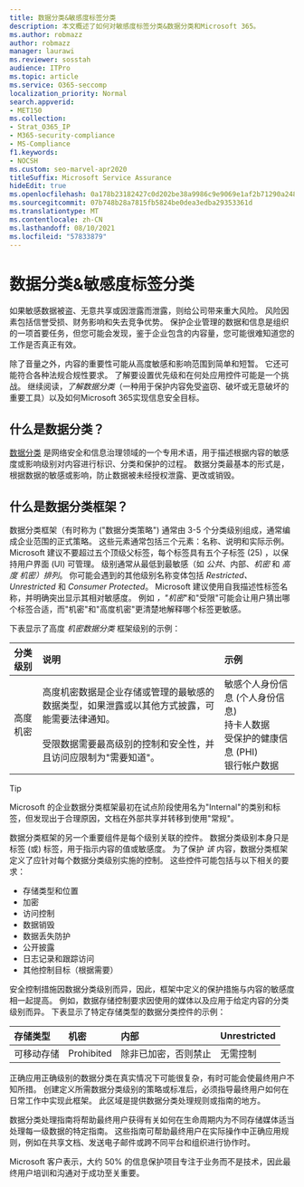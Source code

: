 ```yaml
---
title: 数据分类&敏感度标签分类
description: 本文概述了如何对敏感度标签分类&数据分类和Microsoft 365。
ms.author: robmazz
author: robmazz
manager: laurawi
ms.reviewer: sosstah
audience: ITPro
ms.topic: article
ms.service: O365-seccomp
localization_priority: Normal
search.appverid:
- MET150
ms.collection:
- Strat_O365_IP
- M365-security-compliance
- MS-Compliance
f1.keywords:
- NOCSH
ms.custom: seo-marvel-apr2020
titleSuffix: Microsoft Service Assurance
hideEdit: true
ms.openlocfilehash: 0a178b23182427c0d202be38a9986c9e9069e1af2b71290a248c33aae19e0eaa
ms.sourcegitcommit: 07b748b28a7815fb5824be0dea3edba29353361d
ms.translationtype: MT
ms.contentlocale: zh-CN
ms.lasthandoff: 08/10/2021
ms.locfileid: "57833879"
---
```

# <a name="data-classification--sensitivity-label-taxonomy"></a>数据分类&敏感度标签分类

如果敏感数据被盗、无意共享或因泄露而泄露，则给公司带来重大风险。 风险因素包括信誉受损、财务影响和失去竞争优势。 保护企业管理的数据和信息是组织的一项首要任务，但您可能会发现，鉴于企业包含的内容量，您可能很难知道您的工作是否真正有效。

除了音量之外，内容的重要性可能从高度敏感和影响范围到简单和短暂。 它还可能符合各种法规合规性要求。 了解要设置优先级和在何处应用控件可能是一个挑战。 继续阅读，*了解数据分类*（一种用于保护内容免受盗窃、破坏或无意破坏的重要工具）以及如何Microsoft 365实现信息安全目标。

## <a name="what-is-data-classification"></a>什么是数据分类？

[数据分类](/microsoft-365/compliance/data-classification-overview) 是网络安全和信息治理领域的一个专用术语，用于描述根据内容的敏感度或影响级别对内容进行标识、分类和保护的过程。 数据分类最基本的形式是，根据数据的敏感或影响，防止数据被未经授权泄露、更改或销毁。

## <a name="what-is-a-data-classification-framework"></a>什么是数据分类框架？

数据分类框架（有时称为 ("数据分类策略") 通常由 3-5 个分类级别组成，通常编成企业范围的正式策略。 这些元素通常包括三个元素：名称、说明和实际示例。 Microsoft 建议不要超过五个顶级父标签，每个标签具有五个子标签 (25) ，以保持用户界面 (UI) 可管理。 级别通常从最低到最敏感（如 *公共*、内部、*机密* 和 *高度* 
 *机密）排列*。 你可能会遇到的其他级别名称变体包括 *Restricted、Unrestricted* 和 *Consumer Protected*。 Microsoft 建议使用自我描述性标签名称，并明确突出显示其相对敏感度。 例如 *，"机密*"和"受限"可能会让用户猜出哪个标签合适，而"机密"和"高度机密"更清楚地解释哪个标签更敏感。  

下表显示了高度 *机密数据分类* 框架级别的示例：

|**分类级别**|**说明**|**示例**|
|:-----------------------|:--------------|:-----------|
| 高度机密 | 高度机密数据是企业存储或管理的最敏感的数据类型，如果泄露或以其他方式披露，可能需要法律通知。 <br><br> 受限数据需要最高级别的控制和安全性，并且访问应限制为"需要知道"。 | 敏感个人身份信息 (个人身份信息)  <br> 持卡人数据 <br> 受保护的健康信息 (PHI)  <br> 银行帐户数据 |

>[!TIP]
>Microsoft 的企业数据分类框架最初在试点阶段使用名为"Internal"的类别和标签，但发现出于合理原因，文档在外部共享并转移到使用"常规"。

数据分类框架的另一个重要组件是每个级别关联的控件。 数据分类级别本身只是标签 (或) 标签，用于指示内容的值或敏感度。 为了保护 *该* 内容，数据分类框架定义了应针对每个数据分类级别实施的控制。 这些控件可能包括与以下相关的要求：

- 存储类型和位置
- 加密
- 访问控制
- 数据销毁
- 数据丢失防护
- 公开披露
- 日志记录和跟踪访问
- 其他控制目标（根据需要）

安全控制措施因数据分类级别而异，因此，框架中定义的保护措施与内容的敏感度相一起提高。 例如，数据存储控制要求因使用的媒体以及应用于给定内容的分类级别而异。 下表显示了特定存储类型的数据分类控件的示例：

|**存储类型**|**机密**|**内部**|**Unrestricted**|
|:---------------|:---------------|:-----------|:---------------|
| 可移动存储 | Prohibited | 除非已加密，否则禁止 | 无需控制 |

正确应用正确级别的数据分类在真实情况下可能很复杂，有时可能会使最终用户不知所措。 创建定义所需数据分类级别的策略或标准后，必须指导最终用户如何在日常工作中实现此框架。 此区域是提供数据分类处理规则或指南的地方。

数据分类处理指南将帮助最终用户获得有关如何在生命周期内为不同存储媒体适当处理每一级数据的特定指南。 这些指南可帮助最终用户在实际操作中正确应用规则，例如在共享文档、发送电子邮件或跨不同平台和组织进行协作时。

Microsoft 客户表示，大约 50% 的信息保护项目专注于业务而不是技术，因此最终用户培训和沟通对于成功至关重要。
